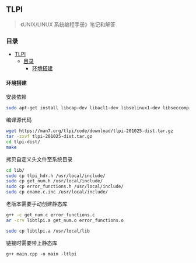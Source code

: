 ## TLPI
> 《UNIX/LINUX 系统编程手册》笔记和解答

### 目录
- [TLPI](#tlpi)
  - [目录](#目录)
    - [环境搭建](#环境搭建)


#### 环境搭建
安装依赖
```sh
sudo apt-get install libcap-dev libacl1-dev libselinux1-dev libseccomp-dev
```

编译源代码
```sh
wget https://man7.org/tlpi/code/download/tlpi-201025-dist.tar.gz
tar -zxvf tlpi-201025-dist.tar.gz
cd tlpi-dist/
make
```

拷贝自定义头文件至系统目录
```sh
cd lib/
sudo cp tlpi_hdr.h /usr/local/include/
sudo cp get_num.h /usr/local/include/
sudo cp error_functions.h /usr/local/include/
sudo cp ename.c.inc /usr/local/include/
```

老版本需要手动创建静态库
```sh
g++ -c get_num.c error_functions.c
ar -crv libtlpi.a get_num.o error_functions.o

sudo cp libtlpi.a /usr/local/lib
```

链接时需要带上静态库
```
g++ main.cpp -o main -ltlpi
```